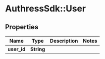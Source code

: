# AuthressSdk::User

## Properties
Name | Type | Description | Notes
------------ | ------------- | ------------- | -------------
**user_id** | **String** |  | 

